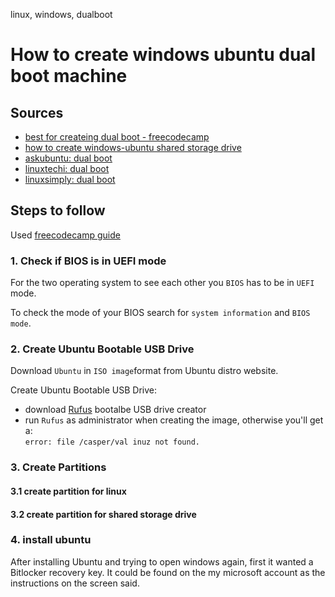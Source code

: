 linux, windows, dualboot

# How to create windows ubuntu dual boot machine

## Sources

- [best for createing dual boot - freecodecamp](https://www.freecodecamp.org/news/how-to-dual-boot-windows-10-and-ubuntu-linux-dual-booting-tutorial/)
- [how to create windows-ubuntu shared storage drive](https://helpdeskgeek.com/how-to/how-to-create-a-shared-storage-drive-for-dual-boot-systems/)
- [askubuntu: dual boot](https://askubuntu.com/questions/1445518/guide-to-dual-boot-windows-11-ubuntu-with-shared-storage)
- [linuxtechi: dual boot](https://www.linuxtechi.com/dual-boot-ubuntu-22-04-and-windows-11/)
- [linuxsimply: dual boot](https://linuxsimply.com/linux-basics/os-installation/dual-boot/windows-11-and-ubuntu/)

## Steps to follow

Used [freecodecamp guide](https://www.freecodecamp.org/news/how-to-dual-boot-windows-10-and-ubuntu-linux-dual-booting-tutorial/)

### 1. Check if BIOS is in UEFI mode
For the two operating system to see each other you `BIOS` has to be in `UEFI` mode.

To check the mode of your BIOS search for `system information` and `BIOS mode`.

### 2. Create Ubuntu Bootable USB Drive

Download `Ubuntu` in `ISO image`format from Ubuntu distro website.

Create Ubuntu Bootable USB Drive:

- download [Rufus](https://rufus.ie/en/) bootalbe USB drive creator
- run `Rufus` as administrator when creating the image, otherwise you'll get a:<br>
`error: file /casper/val inuz not found.`

### 3. Create Partitions

#### 3.1 create partition for linux

#### 3.2 create partition for shared storage drive

### 4. install ubuntu


After installing Ubuntu and trying to open windows again, first it wanted a Bitlocker recovery key. It could be found on the my microsoft account as the instructions on the screen said.

